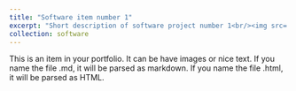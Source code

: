 ```yaml
---
title: "Software item number 1"
excerpt: "Short description of software project number 1<br/><img src='/images/500x300.png'>"
collection: software
---
```


This is an item in your portfolio. It can be have images or nice text. If you name the file .md, it will be parsed as markdown. If you name the file .html, it will be parsed as HTML.
